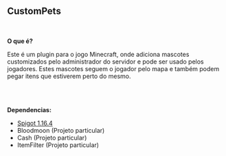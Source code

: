 <h2>
<strong>CustomPets</strong>
</h2>

</br>


<p><b> O que é? </b></p>
<spam>Este é um plugin para o jogo Minecraft, onde adiciona mascotes customizados pelo administrador do servidor e pode ser usado pelos jogadores. Estes mascotes seguem o jogador pelo mapa e também podem pegar itens que estiverem perto do mesmo.</spam>

</br></br>

<p><b> Dependencias: </b></p>

<ul>
  <li><a href="https://www.spigotmc.org/wiki/buildtools/">Spigot 1.16.4</a></li>
  <li>Bloodmoon (Projeto particular)</li>
  <li>Cash (Projeto particular)</li>
  <li>ItemFilter (Projeto particular)</li>
</ul>
